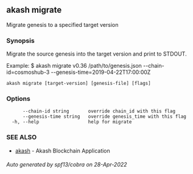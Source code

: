 ## akash migrate

Migrate genesis to a specified target version

### Synopsis

Migrate the source genesis into the target version and print to STDOUT.

Example:
$ akash migrate v0.36 /path/to/genesis.json --chain-id=cosmoshub-3 --genesis-time=2019-04-22T17:00:00Z


```
akash migrate [target-version] [genesis-file] [flags]
```

### Options

```
      --chain-id string       override chain_id with this flag
      --genesis-time string   override genesis_time with this flag
  -h, --help                  help for migrate
```

### SEE ALSO

* [akash](akash.md)	 - Akash Blockchain Application

###### Auto generated by spf13/cobra on 28-Apr-2022
